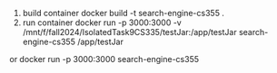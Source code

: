 
1. build container
docker build -t search-engine-cs355 .
2. run container
docker run -p 3000:3000 -v /mnt/f/fall2024/IsolatedTask9CS335/testJar:/app/testJar search-engine-cs355 /app/testJar

or 
docker run -p 3000:3000 search-engine-cs355